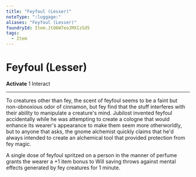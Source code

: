 ```yaml
---
title: "Feyfoul (Lesser)"
noteType: ":luggage:"
aliases: "Feyfoul (Lesser)"
foundryId: Item.JtO6W7eoJMXIzSd5
tags:
  - Item
---
```


# Feyfoul (Lesser)

**Activate** 1 Interact

* * *

To creatures other than fey, the scent of feyfoul seems to be a faint but non-obnoxious odor of cinnamon, but fey find that the stuff interferes with their ability to manipulate a creature's mind. Jubilost invented feyfoul accidentally while he was attempting to create a cologne that would enhance its wearer's appearance to make them seem more otherworldly, but to anyone that asks, the gnome alchemist quickly claims that he'd always intended to create an alchemical tool that provided protection from fey magic.

A single dose of feyfoul spritzed on a person in the manner of perfume grants the wearer a +1 item bonus to Will saving throws against mental effects generated by fey creatures for 1 minute.


